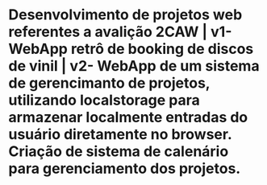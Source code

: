 # Desenvolvimento de projetos web referentes a avalição 2CAW | v1- WebApp retrô de booking de discos de vinil | v2- WebApp de um sistema de gerencimanto de projetos, utilizando localstorage para armazenar localmente entradas do usuário diretamente no browser. Criação de sistema de calenário para gerenciamento dos projetos.
